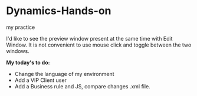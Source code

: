 # Dynamics-Hands-on
my practice

I'd like to see the preview window present at the same time with Edit Window. It is not convenient to use mouse click and toggle between the two windows.

**My today's to do:**
* Change the language of my environment
* Add a VIP Client user
* Add a Business rule and JS, compare changes .xml file.
